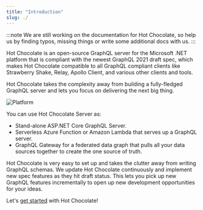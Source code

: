 ```yaml
---
title: "Introduction"
slug: ./
---
```


:::note
We are still working on the documentation for Hot Chocolate, so help us by finding typos, missing things or write some additional docs with us.
:::

Hot Chocolate is an open-source GraphQL server for the Microsoft .NET platform that is compliant with the newest GraphQL 2021 draft spec, which makes Hot Chocolate compatible to all GraphQL compliant clients like Strawberry Shake, Relay, Apollo Client, and various other clients and tools.

Hot Chocolate takes the complexity away from building a fully-fledged GraphQL server and lets you focus on delivering the next big thing.

![Platform](/img/platform.png)

You can use Hot Chocolate Server as:

- Stand-alone ASP.NET Core GraphQL Server.
- Serverless Azure Function or Amazon Lambda that serves up a GraphQL server.
- GraphQL Gateway for a federated data graph that pulls all your data sources together to create the one source of truth.

Hot Chocolate is very easy to set up and takes the clutter away from writing GraphQL schemas. We update Hot Chocolate continuously and implement new spec features as they hit draft status. This lets you pick up new GraphQL features incrementally to open up new development opportunities for your ideas.

Let's [get started](get-started.md) with Hot Chocolate!
